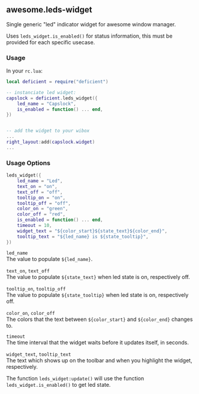 ## awesome.leds-widget

Single generic "led" indicator widget for awesome window manager.

Uses `leds_widget.is_enabled()` for status information, this must be provided
for each specific usecase.


### Usage

In your `rc.lua`:

```lua
local deficient = require("deficient")

-- instanciate led widget:
capslock = deficient.leds_widget({
    led_name = "Capslock",
    is_enabled = function() ... end,
})


-- add the widget to your wibox
...
right_layout:add(capslock.widget)
...
```

### Usage Options

```lua
leds_widget({
    led_name = "Led",
    text_on = "on",
    text_off = "off",
    tooltip_on = "on",
    tooltip_off = "off",
    color_on = "green",
    color_off = "red",
    is_enabled = function() ... end,
    timeout = 10,
    widget_text = "${color_start}${state_text}${color_end}",
    tooltip_text = "${led_name} is ${state_tooltip}",
})
```

`led_name`  
The value to populate `${led_name}`.

`text_on`, `text_off`  
The value to populate `${state_text}` when led state is on, respectively off.

`tooltip_on`, `tooltip_off`  
The value to populate `${state_tooltip}` when led state is on, respectively off.

`color_on`, `color_off`  
The colors that the text between `${color_start}` and `${color_end}` changes to.

`timeout`  
The time interval that the widget waits before it updates itself, in seconds.

`widget_text`, `tooltip_text`  
The text which shows up on the toolbar and when you highlight the widget, respectively.

The function `leds_widget:update()` will use the function `leds_widget.is_enabled()`
to get led state.
